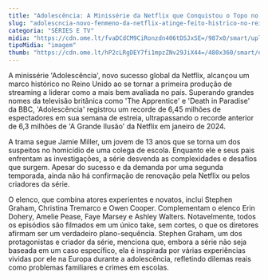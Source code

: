```yaml
---
title: "Adolescência: A Minissérie da Netflix que Conquistou o Topo no Reino Unido"
slug: "adolescncia-novo-fenmeno-da-netflix-atinge-feito-histrico-no-reino-unido"
categoria: "SÉRIES E TV"
midia: "https://cdn.ome.lt/fvaDCdCM9CiRonzdn406tDSJxSE=/987x0/smart/uploads/conteudo/fotos/OMELETE_CAPA_-_2025-03-25T123022.811.png"
tipoMidia: "imagem"
thumb: "https://cdn.ome.lt/hP2cLRgDEY7fi1mpzZNv29JiX44=/480x360/smart/extras/conteudos/omelete_THUMB_-_2025-03-25T122951.129.png"
---
```


A minissérie 'Adolescência', novo sucesso global da Netflix, alcançou um marco histórico no Reino Unido ao se tornar a primeira produção de streaming a liderar como a mais bem avaliada no país. Superando grandes nomes da televisão britânica como 'The Apprentice' e 'Death in Paradise' da BBC, 'Adolescência' registrou um recorde de 6,45 milhões de espectadores em sua semana de estreia, ultrapassando o recorde anterior de 6,3 milhões de 'A Grande Ilusão' da Netflix em janeiro de 2024.

A trama segue Jamie Miller, um jovem de 13 anos que se torna um dos suspeitos no homicídio de uma colega de escola. Enquanto ele e seus pais enfrentam as investigações, a série desvenda as complexidades e desafios que surgem. Apesar do sucesso e da demanda por uma segunda temporada, ainda não há confirmação de renovação pela Netflix ou pelos criadores da série.

O elenco, que combina atores experientes e novatos, inclui Stephen Graham, Christina Tremarco e Owen Cooper. Complementam o elenco Erin Dohery, Amelie Pease, Faye Marsey e Ashley Walters. Notavelmente, todos os episódios são filmados em um único take, sem cortes, o que os diretores afirmam ser um verdadeiro plano-sequência. Stephen Graham, um dos protagonistas e criador da série, menciona que, embora a série não seja baseada em um caso específico, ela é inspirada por várias experiências vividas por ele na Europa durante a adolescência, refletindo dilemas reais como problemas familiares e crimes em escolas.